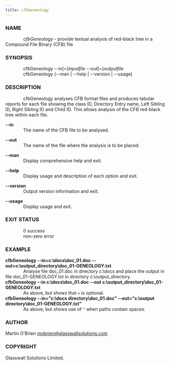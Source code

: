 ```yaml
---
title: cfbGeneology
---
```


### NAME
&emsp;&emsp;&emsp;&emsp;*cfbGeneology* - provide textual analysis of red-black tree in a Compound File Binary (CFB) file

### SYNOPSIS
&emsp;&emsp;&emsp;&emsp;cfbGeneology --in[=]*inputfile* --out[=]*outputfile*  
&emsp;&emsp;&emsp;&emsp;cfbGeneology (--man | --help | --version | --usage)

### DESCRIPTION
&emsp;&emsp;&emsp;&emsp;cfbGeneology analyses CFB format files and produces tabular reports for each file showing the class ID, Directory Entry name, Left Sibling ID, Right Sibling ID and Child ID. This allows analysis of the CFB red-black tree within each file.

**--in**  
&emsp;&emsp;&emsp;&emsp;The name of the CFB file to be analysed.

**--out**  
&emsp;&emsp;&emsp;&emsp;The name of the file where the analysis is to be placed.

**--man**  
&emsp;&emsp;&emsp;&emsp;Display comprehensive help and exit.

**--help**  
&emsp;&emsp;&emsp;&emsp;Display usage and description of each option and exit.

**--version**  
&emsp;&emsp;&emsp;&emsp;Output version information and exit.

**--usage**  
&emsp;&emsp;&emsp;&emsp;Display usage and exit.

### **EXIT STATUS**  
&emsp;&emsp;&emsp;&emsp;0          success  
&emsp;&emsp;&emsp;&emsp;non-zero   error

### **EXAMPLE**
**cfbGeneology --in=c:\docs\doc_01.doc  --out=c:\output_directory\doc_01-GENEOLOGY.txt**  
&emsp;&emsp;&emsp;&emsp;Analyse file doc_01.doc in directory c:\docs and place the output in file doc_01-GENEOLOGY.txt in directory c:\output_directory.  
**cfbGeneology --in c:\docs\doc_01.doc --out c:\output_directory\doc_01-GENEOLOGY.txt**  
&emsp;&emsp;&emsp;&emsp;As above, but shows that `=` is optional.   
**cfbGeneology --in="c:\docs directory\doc_01.doc" --out="c:\output directory\doc_01-GENEOLOGY.txt"**  
&emsp;&emsp;&emsp;&emsp;As above, but shows use of `"` when paths contain spaces.

### AUTHOR
Martin O'Brien mobrien@glasswallsolutions.com

### COPYRIGHT
Glasswall Solutions Limited.